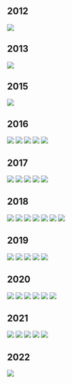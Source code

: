 ## 2012
<img src="https://img.shields.io/badge/C-A8B9CC?style=flat-square&logo=C&logoColor=white">

## 2013
<img src="https://img.shields.io/badge/C++-00599C?style=flat-square&logo=C&logoColor=white">

## 2015
<img src="https://img.shields.io/badge/MIDI-000000?style=flat-square&logo=MIDI&logoColor=white"/>

## 2016
<img src="https://img.shields.io/badge/C Sharp-239120?style=flat-square&logo=CSharp&logoColor=white"/>
<img src="https://img.shields.io/badge/Unity-FFFFFF?style=flat-square&logo=Unity&logoColor=black"/>
<img src="https://img.shields.io/badge/Python-3776AB?style=flat-square&logo=Python&logoColor=white"/>
<img src="https://img.shields.io/badge/OpenGL-5586A4?style=flat-square&logo=OpenGL&logoColor=white"/>
<img src="https://img.shields.io/badge/Unreal Engine-0E1128?style=flat-square&logo=UnrealEngine&logoColor=white"/>

## 2017
<img src="https://img.shields.io/badge/win32api-5E5E5E?style=flat-square&logo=Microsoft&logoColor=white">
<img src="https://img.shields.io/badge/JAVA-007396?style=flat-square&logo=OpenJDK&logoColor=white">
<img src="https://img.shields.io/badge/Android Studio-3DDC84?style=flat-square&logo=AndroidStudio&logoColor=white">
<img src="https://img.shields.io/badge/Ubuntu-E95420?style=flat-square&logo=Ubuntu&logoColor=white">
<img src="https://img.shields.io/badge/TensorFlow-FF6F00?style=flat-square&logo=TensorFlow&logoColor=white">

## 2018
<img src="https://img.shields.io/badge/MFC-5E5E5E?style=flat-square&logo=Microsoft&logoColor=white">
<img src="https://img.shields.io/badge/HTML-E34F26?style=flat-square&logo=HTML5&logoColor=white">
<img src="https://img.shields.io/badge/CSS-1572B6?style=flat-square&logo=CSS3&logoColor=white">
<img src="https://img.shields.io/badge/javascript-F7DF1E?style=flat-square&logo=javascript&logoColor=black">
<img src="https://img.shields.io/badge/WinSocket-5E5E5E?style=flat-square&logo=Microsoft&logoColor=white">
<img src="https://img.shields.io/badge/MSSQL-CC2927?style=flat-square&logo=MicrosoftSQLServer&logoColor=white">
<img src="https://img.shields.io/badge/3ds Max-0696D7?style=flat-square&logo=Autodesk&logoColor=black">

## 2019
<img src="https://img.shields.io/badge/Qt-41CD52?style=flat-square&logo=Qt&logoColor=white">
<img src="https://img.shields.io/badge/OpenCV-5C3EE8?style=flat-square&logo=OpenCV&logoColor=white">
<img src="https://img.shields.io/badge/OpenVINO-0097C2?style=flat-square&logo=Intel&logoColor=white">
<img src="https://img.shields.io/badge/Slurm-0097C2?style=flat-square&logoColor=white">
<img src="https://img.shields.io/badge/Keras-D00000?style=flat-square&logo=Keras&logoColor=white">

## 2020
<img src="https://img.shields.io/badge/AirSim-5E5E5E?style=flat-square&logo=Microsoft&logoColor=white">
<img src="https://img.shields.io/badge/JSON-000000?style=flat-square&logo=JSON&logoColor=white">
<img src="https://img.shields.io/badge/Docker-2496ED?style=flat-square&logo=Docker&logoColor=white">
<img src="https://img.shields.io/badge/Ogre3D-FFB71B?style=flat-square&logo=Ogre3D&logoColor=white">
<img src="https://img.shields.io/badge/CUDA-76B900?style=flat-square&logo=NVIDIA&logoColor=white">
<img src="https://img.shields.io/badge/RealSense-0097C2?style=flat-square&logo=Intel&logoColor=white">

## 2021
<img src="https://img.shields.io/badge/ISAAC-76B900?style=flat-square&logo=NVIDIA&logoColor=white">
<img src="https://img.shields.io/badge/TAO-76B900?style=flat-square&logo=NVIDIA&logoColor=white">
<img src="https://img.shields.io/badge/DEEPSTREAM-76B900?style=flat-square&logo=NVIDIA&logoColor=white">
<img src="https://img.shields.io/badge/Kafka-231F20?style=flat-square&logo=ApacheKafka&logoColor=white">
<img src="https://img.shields.io/badge/JETSON-76B900?style=flat-square&logo=NVIDIA&logoColor=white">

## 2022
<img src="https://img.shields.io/badge/GStreamer-1F1FFF?style=flat-square&logoColor=white">



<!--
**AINukeHere/AINukeHere** is a ✨ _special_ ✨ repository because its `README.md` (this file) appears on your GitHub profile.

Here are some ideas to get you started:

- 🔭 I’m currently working on ...
- 🌱 I’m currently learning ...
- 👯 I’m looking to collaborate on ...
- 🤔 I’m looking for help with ...
- 💬 Ask me about ...
- 📫 How to reach me: ...
- 😄 Pronouns: ...
- ⚡ Fun fact: ...
-->
